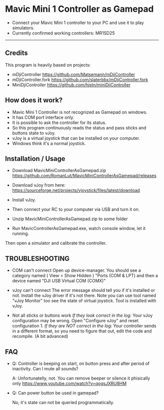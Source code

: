 Mavic Mini 1 Controller as Gamepad
===============
 - Connect your Mavic Mini 1 controller to your PC and use it to play simulators.
 - Currently confirmed working controllers: MR1SD25
-----------------------------------------------------------------------------

Credits
-----------------
This program is heavily based on projects:

* mDjiController https://github.com/Matsemann/mDjiController
* mDjiController.fork https://github.com/slaterbbx/mDjiController.fork
* MiniDjiController https://github.com/hjstn/miniDjiController

How does it work?
-----------------

* Mavic Mini 1 Controller is not recognized as Gamepad on windows. 
* It has COM port interface only.
* It is possible to ask the controller for its status. 
* So this program continuously reads the status and pass sticks and buttons state to vJoy.
* vJoy is a virtual joystick that can be installed on your computer. 
* Windows think it's a normal joystick. 


Installation / Usage
------------

* Download MavicMiniControllerAsGamepad.zip https://github.com/RomanLut/MavicMiniControllerAsGamepad/releases
* Download vJoy from here: https://sourceforge.net/projects/vjoystick/files/latest/download

* Install vJoy.
* Then connect your RC to your computer via USB and turn it on.
* Unzip MavicMiniControllerAsGamepad.zip to some folder
* Run MavicControllerAsGamepad.exe, watch console window, let it running.

Then open a simulator and calibrate the controller.


TROUBLESHOOTING
---------------
* COM can't connect
	Open up device-manager.
	You should see a category named ( View < Show Hidden ) "Ports (COM & LPT) and then a device named "DJI USB Virtual COM (COMX)"

* vJoy can't connect
	The error message should tell you if it's installed or not. Install the vJoy driver if it's not there.
	Note you can use tool named "vJoy Monitor" too see the state of virtual joystick. Tool is installed with vJoy.

* Not all sticks or buttons work
	*If they look correct in the log:*
	Your vJoy configuration may be wrong. Open "Configure vJoy" and reset configuration 1.
	*If they are NOT correct in the log:*
	Your controller sends in a different format, so you need to figure that out, edit the code and recompile.
	(A bit advanced)
	
FAQ
---------------
* Q: Controller is beeping on start, on button press and after period of inactivity. Can I mute all sounds?
   
  A: Unfortunatelly, not. You can remove beeper or silence it phisically only https://www.youtube.com/watch?v=qogsJXRU8HM
  
* Q: Can power button be used in gamepad?

  No, it's state can not be queried programmatically.
